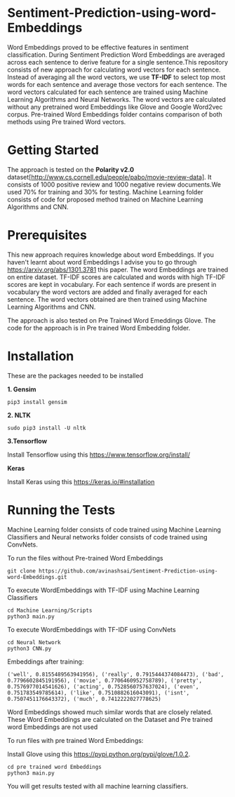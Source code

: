 # Sentiment-Prediction-using-word-Embeddings

Word Embeddings proved to be effective features in sentiment classification. During Sentiment Prediction Word Embeddings are averaged across each sentence to derive feature for a single sentence.This repository consists of new approach for calculating word vectors for each sentence. Instead of averaging all the word vectors, we use **TF-IDF** to select top most words for each sentence and average those vectors for each sentence. The word vectors calculated for each sentence are trained using Machine Learning Algorithms and Neural Networks. The word vectors are calculated without any pretrained word Embeddings like Glove and Google Word2vec corpus. Pre-trained Word Embeddings folder contains comparison of both methods using Pre trained Word vectors.

# Getting Started

The approach is tested on the **Polarity v2.0** dataset[http://www.cs.cornell.edu/people/pabo/movie-review-data]. It consists of 1000 positive review and 1000 negative review documents.We used 70% for training and 30% for testing. Machine Learning folder consists of code for proposed method trained on Machine Learning Algorithms and CNN.

# Prerequisites 
This new approach requires knowledge about word Embeddings. If you haven't learnt about word Embeddings I advise you to go through https://arxiv.org/abs/1301.3781 this paper. The word Embeddings are trained on entire dataset. TF-IDF scores are calculated and words with high TF-IDF scores are kept in vocabulary. For each sentence if words are present in vocabulary the word vectors are added and finally averaged for each sentence. The word vectors obtained are then trained using Machine Learning Algorithms and CNN.

The approach is also tested on Pre Trained Word Emeddings Glove. The code for the approach is in Pre trained Word Embedding folder.

# Installation

These are the packages needed to be installed 

**1. Gensim**  
```
pip3 install gensim

```
**2. NLTK** 
```
sudo pip3 install -U nltk

```
**3.Tensorflow**

Install Tensorflow using this https://www.tensorflow.org/install/

**Keras**

Install Keras using this https://keras.io/#installation

# Running the Tests

Machine Learning folder consists of code trained using Machine Learning Classifiers and Neural networks folder consists of code trained using  ConvNets.

To run the files without Pre-trained Word Embeddings

```
git clone https://github.com/avinashsai/Sentiment-Prediction-using-word-Embeddings.git 

```

To execute WordEmbeddings with TF-IDF using  Machine Learning Classifiers

```
cd Machine Learning/Scripts
python3 main.py

```
To execute WordEmbeddings with TF-IDF using ConvNets

```
cd Neural Network
python3 CNN.py

```
Embeddings after training:

```
('well', 0.8155489563941956), ('really', 0.7915444374084473), ('bad', 0.7796602845191956), ('movie', 0.7706460952758789), ('pretty', 0.7576977014541626), ('acting', 0.7528560757637024), ('even', 0.751783549785614), ('like', 0.7510882616043091), ('isnt', 0.7507451176643372), ('much', 0.7412222027778625)

```
Word Embeddings showed much similar words that are closely related. These Word Embeddings are calculated on the Dataset and Pre trained word Embeddings are not used



To run files with pre trained Word Embeddings:

Install Glove using this https://pypi.python.org/pypi/glove/1.0.2.

```
cd pre trained word Embeddings
python3 main.py

```
You will get results tested with all machine learning classifiers.
